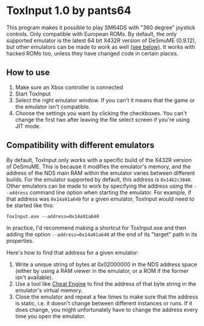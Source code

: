 # ToxInput 1.0 by pants64

This program makes it possible to play SM64DS with "360 degree" joystick controls. Only compatible with European ROMs. By default, the only supported emulator is the latest 64 bit X432R version of DeSmuME (0.9.12), but other emulators can be made to work as well [(see below)](#compatibility-with-different-emulators). It works with hacked ROMs too, unless they have changed code in certain places.

## How to use

1. Make sure an Xbox controller is connected
2. Start ToxInput
3. Select the right emulator window. If you can't it means that the game or the emulator isn't compatible.
4. Choose the settings you want by clicking the checkboxes. You can't change the first two after leaving the file select screen if you're using JIT mode.

## Compatibility with different emulators

By default, ToxInput only works with a specific build of the X432R version of DeSmuME. This is because it modifies the emulator's memory, and the address of the NDS main RAM within the emulator varies between different builds. For the emulator supported by default, this address is `0x1462c3840`. Other emulators can be made to work by specifying the address using the `--address` command line option when starting the emulator. For example, if that address was `0x14a91a640` for a given emulator, ToxInput would need to be started like this:
```
ToxInput.exe --address=0x14a91a640
```

In practice, I'd recommend making a shortcut for ToxInput.exe and then adding the option `--address=0x14a91a640` at the end of its "target" path in its properties.

Here's how to find that address for a given emulator:

1. Write a unique string of bytes at 0x02000000 in the NDS address space (either by using a RAM viewer in the emulator, or a ROM if the former isn't available).
2. Use a tool like [Cheat Engine](https://www.cheatengine.org/) to find the address of that byte string in the emulator's virtual memory.
3. Close the emulator and repeat a few times to make sure that the address is static, i.e. it doesn't change between different instances or runs. If it does change, you might unfortunately have to change the address every time you open the emulator.
